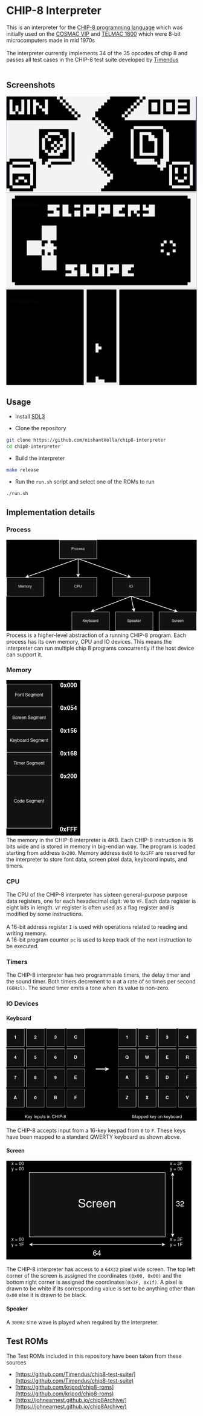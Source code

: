 # CHIP-8 Interpreter

This is an interpreter for the [CHIP-8 programming language](https://en.wikipedia.org/wiki/CHIP-8)
which was initially used on the [COSMAC VIP](https://en.wikipedia.org/wiki/COSMAC_VIP) and
[TELMAC 1800](https://en.wikipedia.org/wiki/Telmac_1800) which were 8-bit microcomputers made in
mid 1970s <br />
<br />
The interpreter currently implements 34 of the 35 opcodes of chip 8 and passes all test cases in
the CHIP-8 test suite developed by [Timendus](https://github.com/Timendus/chip8-test-suite)<br />
<br />

## Screenshots

![rock-paper-scissors](./docs/rock-paper-scissors-ss.png)
![slippery-slope](./docs/slippery-slope-ss.png)
![tetris](./docs/tetris-ss.png)

## Usage

- Install [SDL3](https://wiki.libsdl.org/SDL3/FrontPage)

- Clone the repository
```bash
git clone https://github.com/nishantHolla/chip8-interpreter
cd chip8-interpreter
```

- Build the interpreter
```bash
make release
```

- Run the `run.sh` script and select one of the ROMs to run
```bash
./run.sh
```

## Implementation details

### Process

![./docs/implementation-details-process.png](./docs/implementation-details-process.png)
<br />
Process is a higher-level abstraction of a running CHIP-8 program. Each process has its own memory,
CPU and IO devices. This means the interpreter can run multiple chip 8 programs concurrently
if the host device can support it.

### Memory

![./docs/implementation-details-memory.png](./docs/implementation-details-memory.png)
<br />
The memory in the CHIP-8 interpreter is 4KB. Each CHIP-8 instruction is 16 bits wide and is stored in
memory in big-endian way. The program is loaded starting from address `0x200`. Memory address `0x00`
to `0x1FF` are reserved for the interpreter to store font data, screen pixel data, keyboard inputs,
and timers.

### CPU

The CPU of the CHIP-8 interpreter has sixteen general-purpose purpose data registers, one for each
hexadecimal digit: `V0` to `VF`. Each data register is eight bits in length. `VF` register is often
used as a flag register and is modified by some instructions.<br />
<br />
A 16-bit address register `I` is used with operations related to reading and writing memory.
<br />
A 16-bit program counter `pc` is used to keep track of the next instruction to be executed.

### Timers

The CHIP-8 interpreter has two programmable timers, the delay timer and the sound timer. Both timers
decrement to `0` at a rate of `60` times per second `(60Hzl)`. The sound timer emits a tone when its
value is non-zero.

### IO Devices

#### Keyboard

![./docs/implementation-details-keyboard.png](./docs/implementation-details-keyboard.png)

The CHIP-8 accepts input from a 16-key keypad from `0` to `F`. These keys have been mapped to a standard
QWERTY keyboard as shown above.

#### Screen

![./docs/implementation-details-screen.png](./docs/implementation-details-screen.png)

The CHIP-8 interpreter has access to a `64X32` pixel wide screen. The top left corner of the screen
is assigned the coordinates `(0x00, 0x00)` and the bottom right corner is assigned the coordinates`(0x3F, 0x1f)`.
A pixel is drawn to be white if its corresponding value is set to be anything other than `0x00` else
it is drawn to be black.

#### Speaker

A `300Hz` sine wave is played when required by the interpreter.

## Test ROMs

The Test ROMs included in this repository have been taken from these sources
- [https://github.com/Timendus/chip8-test-suite/](https://github.com/Timendus/chip8-test-suite)
- [https://github.com/kripod/chip8-roms](https://github.com/kripod/chip8-roms)
- [https://johnearnest.github.io/chip8Archive/](https://johnearnest.github.io/chip8Archive/)

